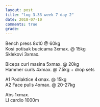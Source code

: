 ```yaml
---
layout: post
title: "log 3.33 week 7 day 2"
date: 2018-07-10
comments: true
grade:
---
```


Bench press 8x10 @ 60kg  
Kosi potisak bucicama 3xmax. @ 15kg  
Sklekovi 3xmax.  

Biceps curl masina 5xmax. @ 20kg  
Hammer curls 4xmax. @ 7.5kg + drop sets  

A1 Podlaktice 4xmax. @ 15kg    
A2 Face pulls 4xmax. @ 20-27kg    

Abs 1xmax.  
LI cardio 1000m  

